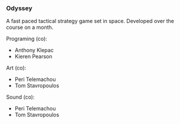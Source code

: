### Odyssey ###

A fast paced tactical strategy game set in space. Developed over the course on a month.

Programing (co):
  - Anthony Klepac
  - Kieren Pearson
  
Art (co):
  - Peri Telemachou
  - Tom Stavropoulos
  
Sound (co):
  - Peri Telemachou
  - Tom Stavropoulos
